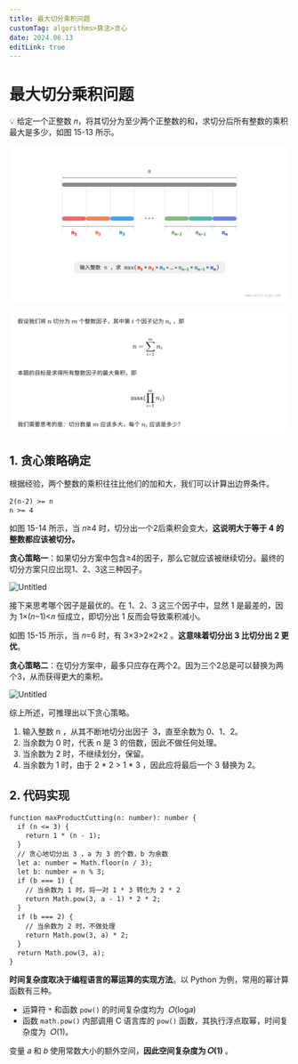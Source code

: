 ```yaml
---
title: 最大切分乘积问题
customTag: algorithms>算法>贪心
date: 2024.06.13
editLink: true
---
```


# 最大切分乘积问题


<aside> 💡 给定一个正整数 𝑛，将其切分为至少两个正整数的和，求切分后所有整数的乘积最大是多少，如图 15-13 所示。

</aside>

![image.png](https://raw.githubusercontent.com/hua-bang/assert-store/master/20240613215754.png)

![image.png](https://raw.githubusercontent.com/hua-bang/assert-store/master/20240613215809.png)

## 1. 贪心策略确定

根据经验，两个整数的乘积往往比他们的加和大，我们可以计算出边界条件。

```tsx
2(n-2) >= n
n >= 4
```

如图 15-14 所示，当 𝑛≥4 时，切分出一个2后乘积会变大，**这说明大于等于 4 的整数都应该被切分。**

**贪心策略一**：如果切分方案中包含≥4的因子，那么它就应该被继续切分。最终的切分方案只应出现1、2、3这三种因子。

![Untitled](https://prod-files-secure.s3.us-west-2.amazonaws.com/81c4f4c6-d195-4005-94f8-1a64f864a131/29a50260-4567-41e9-8bf5-65dce5a46916/Untitled.png)

接下来思考哪个因子是最优的。在 1、2、3 这三个因子中，显然 1 是最差的，因为 1×(𝑛−1)<𝑛 恒成立，即切分出 1 反而会导致乘积减小。

如图 15-15 所示，当 𝑛=6 时，有 3×3>2×2×2 。**这意味着切分出 3 比切分出 2 更优**。

**贪心策略二**：在切分方案中，最多只应存在两个2。因为三个2总是可以替换为两个3，从而获得更大的乘积。

![Untitled](https://prod-files-secure.s3.us-west-2.amazonaws.com/81c4f4c6-d195-4005-94f8-1a64f864a131/8cf20ff2-7606-4f1b-af08-04ebe82f519b/Untitled.png)

综上所述，可推理出以下贪心策略。

1. 输入整数 n ，从其不断地切分出因子  3，直至余数为 0、1、2。
2. 当余数为 0 时，代表 n 是 3 的倍数，因此不做任何处理。
3. 当余数为 2 时，不继续划分，保留。
4. 当余数为 1 时，由于 2 * 2 > 1 * 3 ，因此应将最后一个 3 替换为 2。

## 2. 代码实现

```tsx
function maxProductCutting(n: number): number {
  if (n <= 3) {
    return 1 * (n - 1);
  }
  // 贪心地切分出 3 ，a 为 3 的个数，b 为余数
  let a: number = Math.floor(n / 3);
  let b: number = n % 3;
  if (b === 1) {
    // 当余数为 1 时，将一对 1 * 3 转化为 2 * 2
    return Math.pow(3, a - 1) * 2 * 2;
  }
  if (b === 2) {
    // 当余数为 2 时，不做处理
    return Math.pow(3, a) * 2;
  }
  return Math.pow(3, a);
}
```

**时间复杂度取决于编程语言的幂运算的实现方法**。以 Python 为例，常用的幂计算函数有三种。

- 运算符 `*` 和函数 `pow()` 的时间复杂度均为  𝑂(log⁡⁡𝑎)
- 函数 `math.pow()` 内部调用 C 语言库的 `pow()` 函数，其执行浮点取幂，时间复杂度为  𝑂(1)。

变量 𝑎 和 𝑏 使用常数大小的额外空间，**因此空间复杂度为 𝑂(1)** 。